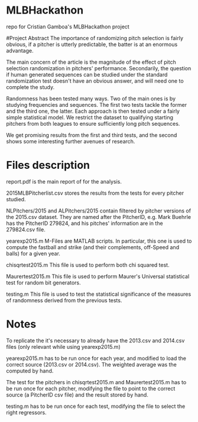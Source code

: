 # MLBHackathon
repo for Cristian Gamboa's MLBHackathon project

#Project Abstract
The importance of randomizing pitch selection is fairly obvious, if a pitcher is utterly predictable, the batter is at an enormous advantage. 
	
The main concern of the article is the magnitude of the effect of pitch selection randomization in pitchers' performance. Secondarily, the question if human generated sequences can be studied under the standard randomization test doesn't have an obvious answer, and will need one to complete the study.
	
Randomness has been tested many ways. Two of the main ones is by studying frequencies and sequences. The first two tests tackle the former and the third one, the latter. Each approach is then tested under a fairly simple statistical model. We restrict the dataset to qualifying starting pitchers from both leagues to ensure sufficiently long pitch sequences.
	
We get promising results from the first and third tests, and the second shows some interesting further avenues of research.

# Files description
report.pdf is the main report of for the analysis.

2015MLBPitcherlist.csv stores the results from the tests for every pitcher studied.

NLPitchers/2015 and ALPitchers/2015 contain filtered by pitcher versions of the 2015.csv dataset. They are named after the PitcherID, e.g. Mark Buehrle has the PitcherID 279824, and his pitches' information are in the 279824.csv file.

yearexp2015.m M-Files are MATLAB scripts. In particular, this one is used to compute the fastball and strike (and their complements, off-Speed and balls) for a given year.

chisqrtest2015.m This file is used to perform both chi squared test.

Maurertest2015.m This file is used to perform Maurer's Universal statistical test for random bit generators.

testing.m This file is used to test the statistical significance of the measures of randomness derived from the previous tests.

# Notes
To replicate the it's necessary to already have the 2013.csv and 2014.csv files (only relevant while using yearexp2015.m)

yearexp2015.m has to be run once for each year, and modified to load the correct source (2013.csv or 2014.csv). The weighted average was the computed by hand. 

The test for the pitchers in chisqrtest2015.m and Maurertest2015.m has to be run once for each pitcher, modifying the file to point to the correct source (a PitcherID csv file) and the result stored by hand.

testing.m has to be run once for each test, modifying the file to select the right regressors.
